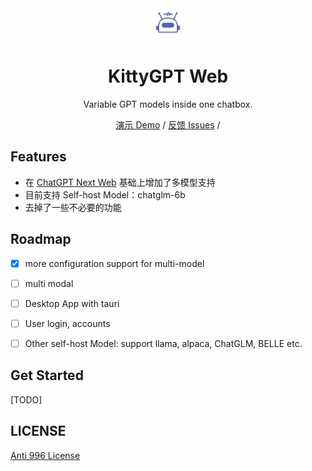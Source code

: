 <div align="center">
<img src="./app/icons/bot.svg" alt="icon" height="50px" width="50px"/>

<h1 align="center">KittyGPT Web</h1>

Variable GPT models inside one chatbox.

[演示 Demo](kittygpt.cn) / [反馈 Issues](https://github.com/gongfuchang/KittyGPT-Web/issues) /

</div>

## Features

- 在 [ChatGPT Next Web](https://github.com/Yidadaa/ChatGPT-Next-Web) 基础上增加了多模型支持
- 目前支持 Self-host Model：chatglm-6b
- 去掉了一些不必要的功能

## Roadmap

- [x] more configuration support for multi-model
- [ ] multi modal
- [ ] Desktop App with tauri
- [ ] User login, accounts
- [ ] Other self-host Model: support llama, alpaca, ChatGLM, BELLE etc.


## Get Started
[TODO]


## LICENSE

[Anti 996 License](https://github.com/kattgu7/Anti-996-License/blob/master/LICENSE_CN_EN)
